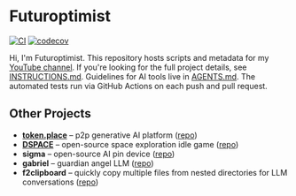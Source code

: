 # Futuroptimist

[![CI](https://github.com/futuroptimist/futuroptimist/actions/workflows/ci.yml/badge.svg)](https://github.com/futuroptimist/futuroptimist/actions/workflows/ci.yml)
[![codecov](https://codecov.io/gh/futuroptimist/futuroptimist/branch/main/graph/badge.svg)](https://codecov.io/gh/futuroptimist/futuroptimist)

Hi, I'm Futuroptimist. This repository hosts scripts and metadata for my [YouTube channel](https://www.youtube.com/channel/UCA-J-opDpgiRoHYmOAxGQSQ). If you're looking for the full project details, see [INSTRUCTIONS.md](INSTRUCTIONS.md). Guidelines for AI tools live in [AGENTS.md](AGENTS.md).
The automated tests run via GitHub Actions on each push and pull request.

## Other Projects
- **[token.place](https://token.place)** – p2p generative AI platform ([repo](https://github.com/futuroptimist/token.place))
- **[DSPACE](https://democratized.space)** – open-source space exploration idle game ([repo](https://github.com/democratizedspace/dspace))
- **sigma** – open-source AI pin device ([repo](https://github.com/futuroptimist/sigma))
- **gabriel** – guardian angel LLM ([repo](https://github.com/futuroptimist/gabriel))
- **f2clipboard** – quickly copy multiple files from nested directories for LLM conversations ([repo](https://github.com/futuroptimist/f2clipboard))

